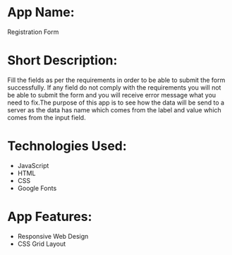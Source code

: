 # App Name:
 Registration Form

 # Short Description:
 Fill the fields as per the requirements in order to be able to submit the form successfully. If any field do not comply with the requirements you will not be able to submit the form and you will receive error message what you need to fix.The purpose of this app is to see how the data will be send to a server as the data has name which comes from the label and value which comes from the input field.

 # Technologies Used:
- JavaScript
- HTML
- CSS
- Google Fonts

# App Features:
- Responsive Web Design
- CSS Grid Layout